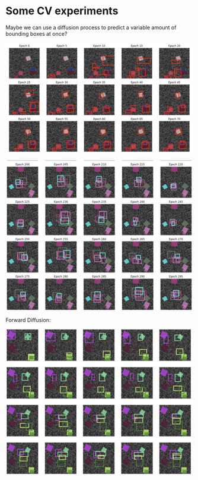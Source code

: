 # Some CV experiments

Maybe we can use a diffusion process to predict a variable amount of bounding boxes at once?

![alt text](image.png)

![alt text](image-1.png)

Forward Diffusion:

![alt text](image-2.png)
